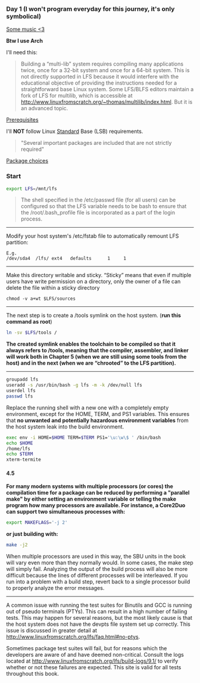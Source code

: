 
### Day 1 (I won't program everyday for this journey, it's only symbolical)

[Some music <3](https://www.youtube.com/watch?v=RPs8DaT_3ws)

**Btw I use Arch**

I'll need this:

> Building a “multi-lib” system requires compiling many applications twice, once for a 32-bit system and once for a 64-bit system. This is not directly supported in LFS because it would interfere with the educational objective of providing the instructions needed for a straightforward base Linux system. Some LFS/BLFS editors maintain a fork of LFS for multilib, which is accessible at http://www.linuxfromscratch.org/~thomas/multilib/index.html. But it is an advanced topic.

[Prerequisites](http://www.linuxfromscratch.org/lfs/view/stable/prologue/prerequisites.html)

I'll **NOT** follow Linux [Standard](http://www.linuxfromscratch.org/lfs/view/stable/prologue/standards.html) Base (LSB) requirements.

> "Several important packages are included that are not strictly required"

[Package choices](http://www.linuxfromscratch.org/lfs/view/stable/prologue/package-choices.html)

### Start

```bash
export LFS=/mnt/lfs
```
>  The shell specified in the /etc/passwd file (for all users) can be configured so that the LFS variable needs to be bash to ensure that the /root/.bash_profile file is incorporated as a part of the login process.
---
Modify your host system's /etc/fstab file to automatically remount LFS partition:
```
E.g.
/dev/sda4  /lfs/ ext4   defaults      1     1
```
---
Make this directory writable and sticky. “Sticky” means that even if multiple users have write permission on a directory, only the owner of a file can delete the file within a sticky directory
```
chmod -v a+wt $LFS/sources
```
---
The next step is to create a /tools symlink on the host system. (**run this command as root**)
```bash
ln -sv $LFS/tools /
```
**The created symlink enables the toolchain to be compiled so that it always refers to /tools, meaning that the compiler, assembler, and linker will work both in Chapter 5 (when we are still using some tools from the host) and in the next (when we are “chrooted” to the LFS partition).**

---
```bash
groupadd lfs
useradd -s /usr/bin/bash -g lfs -m -k /dev/null lfs
userdel lfs
passwd lfs
```

Replace the running shell with a new one with a completely empty environment, except for the HOME, TERM, and PS1 variables. 
This ensures that **no unwanted and potentially hazardous environment variables** from the host system leak into the build environment.
```bash
exec env -i HOME=$HOME TERM=$TERM PS1='\u:\w\$ ' /bin/bash
echo $HOME
/home/lfs
echo $TERM
xterm-termite
```
#### 4.5

**For many modern systems with multiple processors (or cores) the compilation time for a package can be reduced by performing a "parallel make" by either setting an environment variable or telling the make program how many processors are available. For instance, a Core2Duo can support two simultaneous processes with:**
```bash
export MAKEFLAGS='-j 2'
```
**or just building with:**
```bash
make -j2
```
When multiple processors are used in this way, the SBU units in the book will vary even more than they normally would. 
In some cases, the make step will simply fail. 
Analyzing the output of the build process will also be more difficult because the lines of different processes will be interleaved. 
If you run into a problem with a build step, revert back to a single processor build to properly analyze the error messages.

---
A common issue with running the test suites for Binutils and GCC is running out of pseudo terminals (PTYs). This can result in a high number of failing tests. This may happen for several reasons, but the most likely cause is that the host system does not have the devpts file system set up correctly. This issue is discussed in greater detail at http://www.linuxfromscratch.org/lfs/faq.html#no-ptys.

Sometimes package test suites will fail, but for reasons which the developers are aware of and have deemed non-critical. Consult the logs located at http://www.linuxfromscratch.org/lfs/build-logs/9.1/ to verify whether or not these failures are expected. This site is valid for all tests throughout this book.
